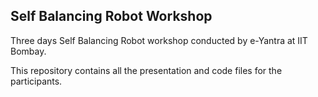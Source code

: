 ## Self Balancing Robot Workshop

Three days Self Balancing Robot workshop conducted by e-Yantra at IIT Bombay. 

This repository contains all the presentation and code files for the participants.

